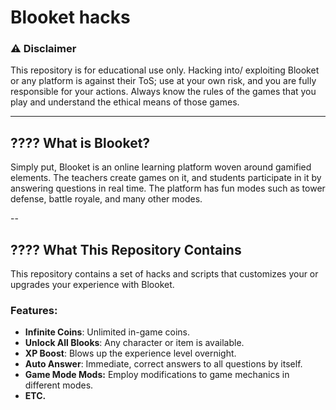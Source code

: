 # Blooket hacks

### ⚠️ Disclaimer
This repository is for educational use only. Hacking into/ exploiting Blooket or any platform is against their ToS; use at your own risk, and you are fully responsible for your actions. Always know the rules of the games that you play and understand the ethical means of those games.

---

## ???? What is Blooket?
Simply put, Blooket is an online learning platform woven around gamified elements. The teachers create games on it, and students participate in it by answering questions in real time. The platform has fun modes such as tower defense, battle royale, and many other modes.

--

## ???? What This Repository Contains
This repository contains a set of hacks and scripts that customizes your or upgrades your experience with Blooket.

### Features:
- **Infinite Coins**: Unlimited in-game coins.
- **Unlock All Blooks**: Any character or item is available.
- **XP Boost**: Blows up the experience level overnight.
- **Auto Answer**: Immediate, correct answers to all questions by itself.
- **Game Mode Mods:** Employ modifications to game mechanics in different modes.
- **ETC.**
